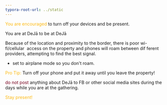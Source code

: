 ```yaml
---
typora-root-url: ../static
---
```



 <span style="color:#fdb913;">You are encouraged</span>  to turn off your devices and be present.

You are at DeJā to be at DeJā

Because of the location and proximity to the border, there is poor wi-fi/cellular  access on the property and phones will roam between dif ferent providers, attempting to find the best signal. 

-  set to airplane mode so you don't roam.


 <span style="color:#fdb913;">Pro Tip:</span>  Turn off your phone and put it away until you leave the property!


 <span style="color:#77011e;">do not post</span>  anything about DeJā to FB or other social media sites during the days while you are at the gathering. 




 <span style="color:#fdb913;">Stay present!</span>

